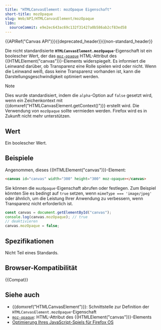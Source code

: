 ```yaml
---
title: "HTMLCanvasElement: mozOpaque Eigenschaft"
short-title: mozOpaque
slug: Web/API/HTMLCanvasElement/mozOpaque
l10n:
  sourceCommit: e9e2ec643ac69c132f31427a0b586ab2cf83ed58
---
```


{{APIRef("Canvas API")}}{{deprecated_header}}{{non-standard_header}}

Die nicht standardisierte **`HTMLCanvasElement.mozOpaque`**-Eigenschaft ist
ein boolescher Wert, der das [`moz-opaque`](/de/docs/Web/HTML/Element/canvas#moz-opaque) HTML-Attribut des {{HTMLElement("canvas")}}-Elements widerspiegelt. Es informiert die Leinwand darüber, ob Transparenz eine Rolle spielen wird oder nicht. Wenn die Leinwand weiß, dass keine Transparenz vorhanden ist, kann die Darstellungsgeschwindigkeit optimiert werden.

> [!NOTE]
> Dies wurde standardisiert, indem die `alpha`-Option auf `false` gesetzt wird, wenn ein Zeichenkontext mit {{domxref("HTMLCanvasElement.getContext()")}} erstellt wird. Die Verwendung von `mozOpaque` sollte vermieden werden. Firefox wird es in Zukunft nicht mehr unterstützen.

## Wert

Ein boolescher Wert.

## Beispiele

Angenommen, dieses {{HTMLElement("canvas")}}-Element:

```html
<canvas id="canvas" width="300" height="300" moz-opaque></canvas>
```

Sie können die `mozOpaque`-Eigenschaft abrufen oder festlegen. Zum Beispiel könnten Sie es bedingt auf `true` setzen, wenn `mimeType === 'image/jpeg'` oder ähnlich, um die Leistung Ihrer Anwendung zu verbessern, wenn Transparenz nicht erforderlich ist.

```js
const canvas = document.getElementById("canvas");
console.log(canvas.mozOpaque); // true
// deaktivieren
canvas.mozOpaque = false;
```

## Spezifikationen

Nicht Teil eines Standards.

## Browser-Kompatibilität

{{Compat}}

## Siehe auch

- {{domxref("HTMLCanvasElement")}}: Schnittstelle zur Definition der `HTMLCanvasElement.mozOpaque`-Eigenschaft
- [`moz-opaque`](/de/docs/Web/HTML/Element/canvas#moz-opaque): HTML-Attribut des {{HTMLElement("canvas")}}-Elements
- [Optimierung Ihres JavaScript-Spiels für Firefox OS](https://hacks.mozilla.org/2013/05/optimizing-your-javascript-game-for-firefox-os/)
